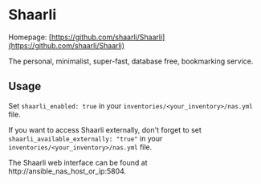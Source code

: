 
# Shaarli

Homepage: [https://github.com/shaarli/Shaarli](https://github.com/shaarli/Shaarli)

The personal, minimalist, super-fast, database free, bookmarking service.

## Usage

Set `shaarli_enabled: true` in your `inventories/<your_inventory>/nas.yml` file.

If you want to access Shaarli externally, don't forget to set `shaarli_available_externally: "true"` in your `inventories/<your_inventory>/nas.yml` file.

The Shaarli web interface can be found at http://ansible_nas_host_or_ip:5804.
